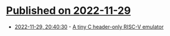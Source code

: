 # [Published on 2022-11-29](index.md)

* [2022-11-29, 20:40:30](https://news.ycombinator.com/item?id=33792974) - [A tiny C header-only RISC-V emulator](https://github.com/cnlohr/mini-rv32ima)
